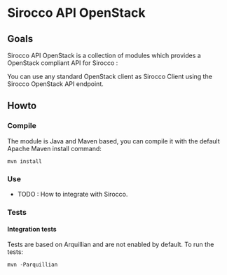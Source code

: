 # Sirocco API OpenStack

## Goals

Sirocco API OpenStack is a collection of modules which provides a OpenStack compliant API for Sirocco :

You can use any standard OpenStack client as Sirocco Client using the Sirocco OpenStack API endpoint.

## Howto

### Compile

The module is Java and Maven based, you can compile it with the default Apache Maven install command:

    mvn install

### Use

- TODO : How to integrate with Sirocco.

### Tests

#### Integration tests

Tests are based on Arquillian and are not enabled by default. To run the tests:

    mvn -Parquillian